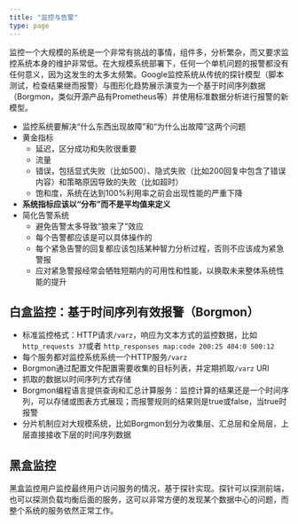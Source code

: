 ```yaml
---
title: "监控与告警"
type: page
---
```


监控一个大规模的系统是一个非常有挑战的事情，组件多，分析繁杂，而又要求监控系统本身的维护非常低。在大规模系统部署下，任何一个单机问题的报警都没有任何意义，因为这发生的太多太频繁。Google监控系统从传统的探针模型（脚本测试，检查结果继而报警）与图形化趋势展示演变为一个基于时间序列数据（Borgmon，类似开源产品有Prometheus等）并使用标准数据分析进行报警的新模型。

* 监控系统要解决“什么东西出现故障”和“为什么出故障”这两个问题
* 黄金指标
    * 延迟，区分成功和失败很重要
    * 流量
    * 错误，包括显式失败（比如500）、隐式失败（比如200回复中包含了错误内容）和策略原因导致的失败（比如超时）
    * 饱和度，系统在达到100%利用率之前会出现性能的严重下降
* **系统指标应该以“分布”而不是平均值来定义**
* 简化告警系统
    * 避免告警太多导致“狼来了”效应
    * 每个告警都应该是可以具体操作的
    * 每个紧急告警的回复都应该包括某种智力分析过程，否则不应该成为紧急警报
    * 应对紧急警报经常会牺牲短期内的可用性和性能，以换取未来整体系统性能的提升

## 白盒监控：基于时间序列有效报警（Borgmon）

* 标准监控格式：HTTP请求`/varz`，响应为文本方式的监控数据，比如`http_requests 37`或者
  `http_responses map:code 200:25 404:0 500:12`
* 每个服务都对监控系统系统一个HTTP服务`/varz`
* Borgmon通过配置文件配置需要收集的目标列表，并定期抓取`/varz` URI
* 抓取的数据以时间序列方式存储
* Borgmon编程语言提供查询和汇总计算服务：监控计算的结果还是一个时间序列，可以存储或图表方式展现；而报警规则的结果则是true或false，当true时报警
* 分片机制应对大规模系统，比如Borgmon划分为收集层、汇总层和全局层，上层直接接收下层的时间序列数据

## 黑盒监控

黑盒监控用户监控最终用户访问服务的情况，基于探针实现。探针可以探测前端，也可以探测负载均衡后面的服务，这可以非常方便的发现某个数据中心的问题，而整个系统的服务依然正常工作。